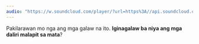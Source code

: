 ```yaml
---
audio: "https://w.soundcloud.com/player/?url=https%3A//api.soundcloud.com/tracks/1472827672%3Fsecret_token%3Ds-UYBxGkc31QG&color=%23ff5500&auto_play=true&hide_related=false&show_comments=true&show_user=true&show_reposts=false&show_teaser=true&visual=true"
---
```


Pakilarawan mo nga ang mga galaw na ito. <strong>Iginagalaw ba niya ang mga daliri malapit sa mata</strong>?